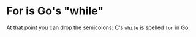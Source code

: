# For is Go's "while"


At that point you can drop the semicolons: C's `while` is spelled `for` in Go.

